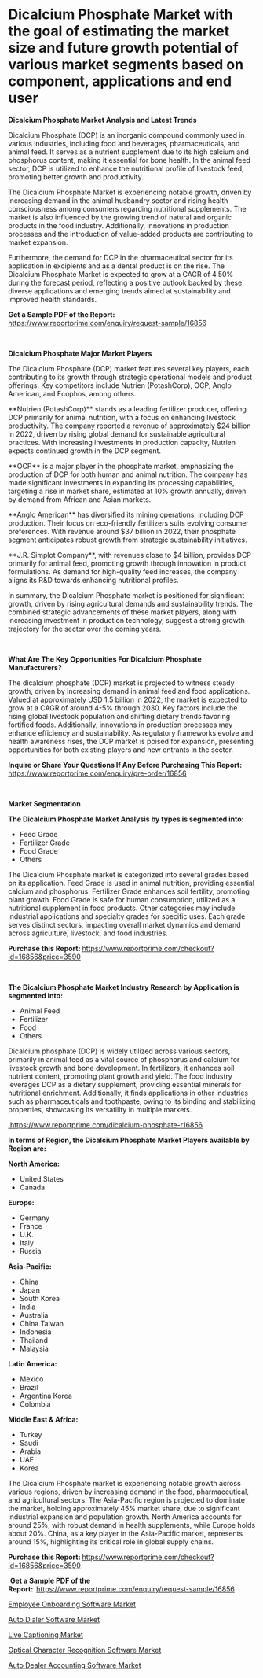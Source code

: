 <p><h1>Dicalcium Phosphate Market with the goal of estimating the market size and future growth potential of various market segments based on component, applications and end user</h1></p><p><strong>Dicalcium Phosphate Market Analysis and Latest Trends</strong></p>
<p><p>Dicalcium Phosphate (DCP) is an inorganic compound commonly used in various industries, including food and beverages, pharmaceuticals, and animal feed. It serves as a nutrient supplement due to its high calcium and phosphorus content, making it essential for bone health. In the animal feed sector, DCP is utilized to enhance the nutritional profile of livestock feed, promoting better growth and productivity.</p><p>The Dicalcium Phosphate Market is experiencing notable growth, driven by increasing demand in the animal husbandry sector and rising health consciousness among consumers regarding nutritional supplements. The market is also influenced by the growing trend of natural and organic products in the food industry. Additionally, innovations in production processes and the introduction of value-added products are contributing to market expansion.</p><p>Furthermore, the demand for DCP in the pharmaceutical sector for its application in excipients and as a dental product is on the rise. The Dicalcium Phosphate Market is expected to grow at a CAGR of 4.50% during the forecast period, reflecting a positive outlook backed by these diverse applications and emerging trends aimed at sustainability and improved health standards.</p></p>
<p><strong>Get a Sample PDF of the Report:&nbsp;</strong> <a href="https://www.reportprime.com/enquiry/request-sample/16856?utm_campaign=100&utm_medium=2&utm_source=Github&utm_content=ia&utm_term=24112024&utm_id=dicalcium-phosphate">https://www.reportprime.com/enquiry/request-sample/16856</a></p>
<p>&nbsp;</p>
<p><strong>Dicalcium Phosphate Major Market Players</strong></p>
<p><p>The Dicalcium Phosphate (DCP) market features several key players, each contributing to its growth through strategic operational models and product offerings. Key competitors include Nutrien (PotashCorp), OCP, Anglo American, and Ecophos, among others.</p><p>**Nutrien (PotashCorp)** stands as a leading fertilizer producer, offering DCP primarily for animal nutrition, with a focus on enhancing livestock productivity. The company reported a revenue of approximately $24 billion in 2022, driven by rising global demand for sustainable agricultural practices. With increasing investments in production capacity, Nutrien expects continued growth in the DCP segment.</p><p>**OCP** is a major player in the phosphate market, emphasizing the production of DCP for both human and animal nutrition. The company has made significant investments in expanding its processing capabilities, targeting a rise in market share, estimated at 10% growth annually, driven by demand from African and Asian markets.</p><p>**Anglo American** has diversified its mining operations, including DCP production. Their focus on eco-friendly fertilizers suits evolving consumer preferences. With revenue around $37 billion in 2022, their phosphate segment anticipates robust growth from strategic sustainability initiatives.</p><p>**J.R. Simplot Company**, with revenues close to $4 billion, provides DCP primarily for animal feed, promoting growth through innovation in product formulations. As demand for high-quality feed increases, the company aligns its R&D towards enhancing nutritional profiles.</p><p>In summary, the Dicalcium Phosphate market is positioned for significant growth, driven by rising agricultural demands and sustainability trends. The combined strategic advancements of these market players, along with increasing investment in production technology, suggest a strong growth trajectory for the sector over the coming years.</p></p>
<p>&nbsp;</p>
<p><strong>What Are The Key Opportunities For Dicalcium Phosphate Manufacturers?</strong></p>
<p><p>The dicalcium phosphate (DCP) market is projected to witness steady growth, driven by increasing demand in animal feed and food applications. Valued at approximately USD 1.5 billion in 2022, the market is expected to grow at a CAGR of around 4-5% through 2030. Key factors include the rising global livestock population and shifting dietary trends favoring fortified foods. Additionally, innovations in production processes may enhance efficiency and sustainability. As regulatory frameworks evolve and health awareness rises, the DCP market is poised for expansion, presenting opportunities for both existing players and new entrants in the sector.</p></p>
<p><strong>Inquire or Share Your Questions If Any Before Purchasing This Report:</strong> <a href="https://www.reportprime.com/enquiry/pre-order/16856?utm_campaign=100&utm_medium=2&utm_source=Github&utm_content=ia&utm_term=24112024&utm_id=dicalcium-phosphate">https://www.reportprime.com/enquiry/pre-order/16856</a></p>
<p>&nbsp;</p>
<p><strong>Market Segmentation</strong></p>
<p><strong>The Dicalcium Phosphate Market Analysis by types is segmented into:</strong></p>
<p><ul><li>Feed Grade</li><li>Fertilizer Grade</li><li>Food Grade</li><li>Others</li></ul></p>
<p><p>The Dicalcium Phosphate market is categorized into several grades based on its application. Feed Grade is used in animal nutrition, providing essential calcium and phosphorus. Fertilizer Grade enhances soil fertility, promoting plant growth. Food Grade is safe for human consumption, utilized as a nutritional supplement in food products. Other categories may include industrial applications and specialty grades for specific uses. Each grade serves distinct sectors, impacting overall market dynamics and demand across agriculture, livestock, and food industries.</p></p>
<p><strong>Purchase this Report:&nbsp;</strong><a href="https://www.reportprime.com/checkout?id=16856&price=3590&utm_campaign=100&utm_medium=2&utm_source=Github&utm_content=ia&utm_term=24112024&utm_id=dicalcium-phosphate">https://www.reportprime.com/checkout?id=16856&price=3590</a></p>
<p>&nbsp;</p>
<p><strong>The Dicalcium Phosphate Market Industry Research by Application is segmented into:</strong></p>
<p><ul><li>Animal Feed</li><li>Fertilizer</li><li>Food</li><li>Others</li></ul></p>
<p><p>Dicalcium phosphate (DCP) is widely utilized across various sectors, primarily in animal feed as a vital source of phosphorus and calcium for livestock growth and bone development. In fertilizers, it enhances soil nutrient content, promoting plant growth and yield. The food industry leverages DCP as a dietary supplement, providing essential minerals for nutritional enrichment. Additionally, it finds applications in other industries such as pharmaceuticals and toothpaste, owing to its binding and stabilizing properties, showcasing its versatility in multiple markets.</p></p>
<p><a href="https://www.reportprime.com/dicalcium-phosphate-r16856?utm_campaign=100&utm_medium=2&utm_source=Github&utm_content=ia&utm_term=24112024&utm_id=dicalcium-phosphate">&nbsp;https://www.reportprime.com/dicalcium-phosphate-r16856</a></p>
<p><strong>In terms of Region, the Dicalcium Phosphate Market Players available by Region are:</strong></p>
<p>
    <p> <strong> North America: </strong>
        <ul>
            <li>United States</li>
            <li>Canada</li>
        </ul>
        </p> 
    <p> <strong> Europe: </strong>
        <ul>
            <li>Germany</li>
            <li>France</li>
            <li>U.K.</li>
            <li>Italy</li>
            <li>Russia</li>
        </ul>
        </p> 
    <p> <strong> Asia-Pacific: </strong>
        <ul>
            <li>China</li>
            <li>Japan</li>
            <li>South Korea</li>
            <li>India</li>
            <li>Australia</li>
            <li>China Taiwan</li>
            <li>Indonesia</li>
            <li>Thailand</li>
            <li>Malaysia</li>
        </ul>
        </p> 
    <p> <strong> Latin America: </strong>
        <ul>
            <li>Mexico</li>
            <li>Brazil</li>
            <li>Argentina Korea</li>
            <li>Colombia</li>
        </ul>
        </p> 
    <p> <strong> Middle East & Africa: </strong>
        <ul>
            <li>Turkey</li>
            <li>Saudi</li>
            <li>Arabia</li>
            <li>UAE</li>
            <li>Korea</li>
        </ul>
    </p>
    </p>
<p><p>The Dicalcium Phosphate market is experiencing notable growth across various regions, driven by increasing demand in the food, pharmaceutical, and agricultural sectors. The Asia-Pacific region is projected to dominate the market, holding approximately 45% market share, due to significant industrial expansion and population growth. North America accounts for around 25%, with robust demand in health supplements, while Europe holds about 20%. China, as a key player in the Asia-Pacific market, represents around 15%, highlighting its critical role in global supply chains.</p></p>
<p><strong>Purchase this Report: </strong><a href="https://www.reportprime.com/checkout?id=16856&price=3590&utm_campaign=100&utm_medium=2&utm_source=Github&utm_content=ia&utm_term=24112024&utm_id=dicalcium-phosphate">https://www.reportprime.com/checkout?id=16856&price=3590</a></p>
<p>&nbsp;<strong>Get a Sample PDF of the Report:&nbsp;&nbsp;</strong><a href="https://www.reportprime.com/enquiry/request-sample/16856?utm_campaign=100&utm_medium=2&utm_source=Github&utm_content=ia&utm_term=24112024&utm_id=dicalcium-phosphate">https://www.reportprime.com/enquiry/request-sample/16856</a></p>
<p><strong></strong></p>
<p><p><a href="https://www.linkedin.com/pulse/success-formula-growing-employee-onboarding-software-market-idgde?utm_campaign=100&utm_medium=2&utm_source=Github&utm_content=ia&utm_term=24112024&utm_id=dicalcium-phosphate">Employee Onboarding Software Market</a></p><p><a href="https://www.linkedin.com/pulse/market-size-trends-auto-dialer-software-54-cagr-expected-from-iroge?utm_campaign=100&utm_medium=2&utm_source=Github&utm_content=ia&utm_term=24112024&utm_id=dicalcium-phosphate">Auto Dialer Software Market</a></p><p><a href="https://issuu.com/reportprime-2/docs/live-captioning-market-size-2030.pp_ed54079272dc4d?utm_campaign=100&utm_medium=2&utm_source=Github&utm_content=ia&utm_term=24112024&utm_id=dicalcium-phosphate">Live Captioning Market</a></p><p><a href="https://issuu.com/reportprime-2/docs/optical-character-recognition-softw_4431fb15302050?utm_campaign=100&utm_medium=2&utm_source=Github&utm_content=ia&utm_term=24112024&utm_id=dicalcium-phosphate">Optical Character Recognition Software Market</a></p><p><a href="https://www.linkedin.com/pulse/future-auto-dealer-accounting-software-market-industry-overview-xfvne?utm_campaign=100&utm_medium=2&utm_source=Github&utm_content=ia&utm_term=24112024&utm_id=dicalcium-phosphate">Auto Dealer Accounting Software Market</a></p></p>
